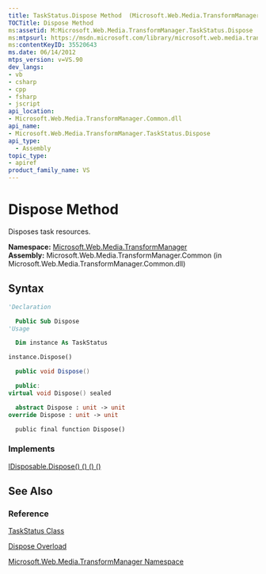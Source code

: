 ```yaml
---
title: TaskStatus.Dispose Method  (Microsoft.Web.Media.TransformManager)
TOCTitle: Dispose Method
ms:assetid: M:Microsoft.Web.Media.TransformManager.TaskStatus.Dispose
ms:mtpsurl: https://msdn.microsoft.com/library/microsoft.web.media.transformmanager.taskstatus.dispose(v=VS.90)
ms:contentKeyID: 35520643
ms.date: 06/14/2012
mtps_version: v=VS.90
dev_langs:
- vb
- csharp
- cpp
- fsharp
- jscript
api_location:
- Microsoft.Web.Media.TransformManager.Common.dll
api_name:
- Microsoft.Web.Media.TransformManager.TaskStatus.Dispose
api_type:
  - Assembly
topic_type:
- apiref
product_family_name: VS
---
```


# Dispose Method

Disposes task resources.

**Namespace:**  [Microsoft.Web.Media.TransformManager](microsoft-web-media-transformmanager-namespace.md)  
**Assembly:**  Microsoft.Web.Media.TransformManager.Common (in Microsoft.Web.Media.TransformManager.Common.dll)

## Syntax

```vb
'Declaration

  Public Sub Dispose
'Usage

  Dim instance As TaskStatus

instance.Dispose()
```

```csharp
  public void Dispose()
```

```cpp
  public:
virtual void Dispose() sealed
```

``` fsharp
  abstract Dispose : unit -> unit
override Dispose : unit -> unit
```

```jscript
  public final function Dispose()
```

### Implements

[IDisposable.Dispose() () () ()](https://msdn.microsoft.com/library/es4s3w1d)  

## See Also

### Reference

[TaskStatus Class](taskstatus-class-microsoft-web-media-transformmanager.md)

[Dispose Overload](taskstatus-dispose-method-microsoft-web-media-transformmanager.md)

[Microsoft.Web.Media.TransformManager Namespace](microsoft-web-media-transformmanager-namespace.md)
